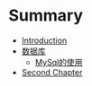 # Summary

* [Introduction](README.md)
* [数据库](chapter1.md)
  * [MySql的使用](chapter1/mysqlde-shi-yong.md)
* [Second Chapter](second-chapter.md)

